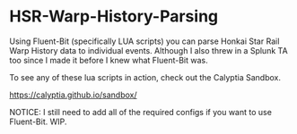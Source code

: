 # HSR-Warp-History-Parsing
Using Fluent-Bit (specifically LUA scripts) you can parse Honkai Star Rail Warp History data to individual events. Although I also threw in a Splunk TA too since I made it before I knew what Fluent-Bit was.

To see any of these lua scripts in action, check out the Calyptia Sandbox.

https://calyptia.github.io/sandbox/

NOTICE: I still need to add all of the required configs if you want to use Fluent-Bit. WIP.
